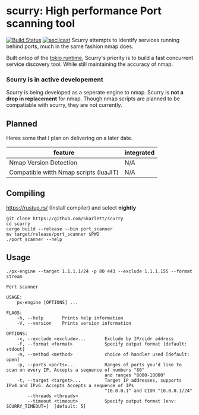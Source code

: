 # scurry: High performance Port scanning tool
[![Build Status](https://travis-ci.org/Skarlett/scurry.svg?branch=master)](https://travis-ci.org/Skarlett/scurry)
[![asciicast](https://asciinema.org/a/6RsstnYyovWmVCjYLdgYADMG0.svg)](https://asciinema.org/a/6RsstnYyovWmVCjYLdgYADMG0)
Scurry attempts to identify services running behind ports, much in the same fashion nmap does. 

Built ontop of the [tokio runtime](https://tokio.rs), Scurry's priority is to build a fast concurrent service discovery tool.
While still maintaining the accuracy of nmap. 

### Scurry is in active developement
Scurry is being developed as a seperate engine to nmap.
Scurry is **not a drop in replacement** for nmap. Though nmap scripts are planned to be compatiable with scurry, they are not currently.

## Planned
Heres some that I plan on delivering on a later date.

feature | integrated
--- | ---
Nmap Version Detection | N/A
Compatible witth Nmap scripts (luaJIT) | N/A

##  Compiling
https://rustup.rs/ (Install compiler) and select **nightly**
```
git clone https://github.com/Skarlett/scurry
cd scurry
cargo build --release --bin port_scanner
mv target/release/port_scanner $PWD
./port_scanner --help
```

## Usage 

```./px-engine --target 1.1.1.1/24 -p 80 443 --exclude 1.1.1.155 --format stream```
```
Port scanner

USAGE:
    px-engine [OPTIONS] ...

FLAGS:
    -h, --help       Prints help information
    -V, --version    Prints version information

OPTIONS:
    -x, --exclude <exclude>...       Exclude by IP/cidr address
    -f, --format <format>            Specify output format [default: stdout]
    -m, --method <method>            choice of handler used [default: open]
    -p, --ports <ports>...           Ranges of ports you'd like to scan on every IP, Accepts a sequence of numbers "80"
                                     and ranges "8000-10000"
    -t, --target <target>...         Target IP addresses, supports IPv4 and IPv6. Accepts Accepts a sequence of IPs
                                     "10.0.0.1" and CIDR "10.0.0.1/24"
        --threads <threads>          
        --timeout <timeout>          Specify output format [env: SCURRY_TIMEOUT=]  [default: 5]
```
